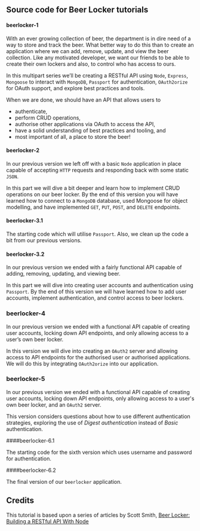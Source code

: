 ## Source code for Beer Locker tutorials

#### beerlocker-1

With an ever growing collection of beer, the department is in dire need of a way to store and track the beer.
What better way to do this than to create an application where we can add, remove, update, and view the beer collection.
Like any motivated developer, we want our friends to be able to create their own lockers and also, to control who has access to ours.

In this multipart series we’ll be creating a RESTful API using `Node`, `Express`, `Mongoose` to interact with `MongoDB`,
`Passport` for authentication, `OAuth2orize` for OAuth support, and explore best practices and tools.

When we are done, we should have an API that allows users to

+ authenticate,
+ perform CRUD operations,
+ authorise other applications via OAuth to access the API,
+ have a solid understanding of best practices and tooling, and
+ most important of all, a place to store the beer!

#### beerlocker-2

In our previous version we left off with a basic `Node` application in place capable of accepting `HTTP` requests and responding back with some static `JSON`.

In this part we will dive a bit deeper and learn how to implement CRUD operations on our beer locker.
By the end of this version you will have learned how to connect to a `MongoDB` database,
used Mongoose for object modelling, and have implemented `GET`, `PUT`, `POST`, and `DELETE` endpoints.

#### beerlocker-3.1

The starting code which will utilise `Passport`.
Also, we clean up the code a bit from our previous versions.

#### beerlocker-3.2

In our previous version we ended with a fairly functional API capable of adding, removing, updating, and viewing beer.

In this part we will dive into creating user accounts and authentication using `Passport`.
By the end of this version we will have learned how to add user accounts, implement authentication, and control access to beer lockers.

### beerlocker-4

In our previous version we ended with a functional API capable of creating user accounts, locking down API endpoints, and only allowing access to a user’s own beer locker.

In this version we will dive into creating an `OAuth2` server and allowing access to API endpoints for the authorised user or authorised applications.
We will do this by integrating `OAuth2orize` into our application.

### beerlocker-5

In our previous version we ended with a functional API capable of creating user accounts,
locking down API endpoints, only allowing access to a user's own beer locker, and an `OAuth2` server.

This version considers questions about how to use different authentication strategies,
exploring the use of *Digest authentication* instead of *Basic* authentication.

####beerlocker-6.1

The starting code for the sixth version which uses username and password for authentication.

####beerlocker-6.2

The final version of our `beerlocker` application.

## Credits

This tutorial is based upon a series of articles by  Scott Smith,
[Beer Locker: Building a RESTful API With Node](http://scottksmith.com/blog/2014/05/02/building-restful-apis-with-node/)
